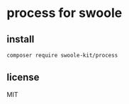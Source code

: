# process for swoole


## install

```bash
composer require swoole-kit/process
```

## license

MIT

